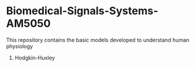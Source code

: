 # Biomedical-Signals-Systems-AM5050

This repository contains the basic models developed to understand human physiology
1. Hodgkin-Huxley
